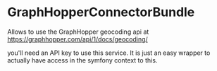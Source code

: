 # GraphHopperConnectorBundle
Allows to use the GraphHopper geocoding api at https://graphhopper.com/api/1/docs/geocoding/

you'll need an API key to use this service. It is just an easy wrapper to actually have access in the symfony context to this.
